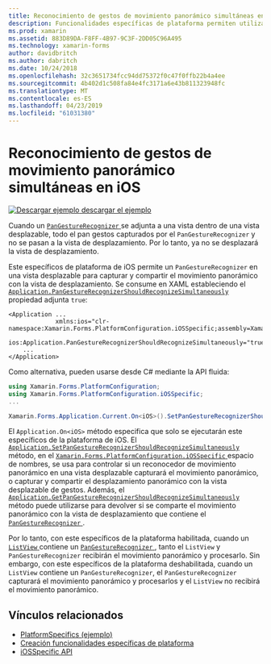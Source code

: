 ```yaml
---
title: Reconocimiento de gestos de movimiento panorámico simultáneas en iOS
description: Funcionalidades específicas de plataforma permiten utilizar la funcionalidad que solo está disponible en una plataforma concreta, sin necesidad de implementar los representadores personalizados o los efectos. En este artículo se explica cómo consumir iOS específicos de la plataforma que permite el reconocimiento de gestos de pan simultáneas que se usará en una aplicación.
ms.prod: xamarin
ms.assetid: 883D89DA-F8FF-4B97-9C3F-2DD05C96A495
ms.technology: xamarin-forms
author: davidbritch
ms.author: dabritch
ms.date: 10/24/2018
ms.openlocfilehash: 32c3651734fcc94dd75372f0c47f0ffb22b4a4ee
ms.sourcegitcommit: 4b402d1c508fa84e4fc3171a6e43b811323948fc
ms.translationtype: MT
ms.contentlocale: es-ES
ms.lasthandoff: 04/23/2019
ms.locfileid: "61031380"
---
```

# <a name="simultaneous-pan-gesture-recognition-on-ios"></a>Reconocimiento de gestos de movimiento panorámico simultáneas en iOS

[![Descargar ejemplo](~/media/shared/download.png) descargar el ejemplo](https://developer.xamarin.com/samples/xamarin-forms/userinterface/platformspecifics/)

Cuando un [ `PanGestureRecognizer` ](xref:Xamarin.Forms.PanGestureRecognizer) se adjunta a una vista dentro de una vista desplazable, todo el pan gestos capturados por el `PanGestureRecognizer` y no se pasan a la vista de desplazamiento. Por lo tanto, ya no se desplazará la vista de desplazamiento.

Este específicos de plataforma de iOS permite un `PanGestureRecognizer` en una vista desplazable para capturar y compartir el movimiento panorámico con la vista de desplazamiento. Se consume en XAML estableciendo el [ `Application.PanGestureRecognizerShouldRecognizeSimultaneously` ](xref:Xamarin.Forms.PlatformConfiguration.iOSSpecific.Application.PanGestureRecognizerShouldRecognizeSimultaneouslyProperty) propiedad adjunta `true`:

```xaml
<Application ...
             xmlns:ios="clr-namespace:Xamarin.Forms.PlatformConfiguration.iOSSpecific;assembly=Xamarin.Forms.Core"
             ios:Application.PanGestureRecognizerShouldRecognizeSimultaneously="true">
    ...
</Application>
```

Como alternativa, pueden usarse desde C# mediante la API fluida:

```csharp
using Xamarin.Forms.PlatformConfiguration;
using Xamarin.Forms.PlatformConfiguration.iOSSpecific;
...

Xamarin.Forms.Application.Current.On<iOS>().SetPanGestureRecognizerShouldRecognizeSimultaneously(true);
```

El `Application.On<iOS>` método especifica que solo se ejecutarán este específicos de la plataforma de iOS. El [ `Application.SetPanGestureRecognizerShouldRecognizeSimultaneously` ](xref:Xamarin.Forms.PlatformConfiguration.iOSSpecific.Application.SetPanGestureRecognizerShouldRecognizeSimultaneously(Xamarin.Forms.IPlatformElementConfiguration{Xamarin.Forms.PlatformConfiguration.iOS,Xamarin.Forms.Application},System.Boolean)) método, en el [ `Xamarin.Forms.PlatformConfiguration.iOSSpecific` ](xref:Xamarin.Forms.PlatformConfiguration.iOSSpecific) espacio de nombres, se usa para controlar si un reconocedor de movimiento panorámico en una vista desplazable capturará el movimiento panorámico, o capturar y compartir el desplazamiento panorámico con la vista desplazable de gestos. Además, el [ `Application.GetPanGestureRecognizerShouldRecognizeSimultaneously` ](xref:Xamarin.Forms.PlatformConfiguration.iOSSpecific.Application.GetPanGestureRecognizerShouldRecognizeSimultaneously(Xamarin.Forms.IPlatformElementConfiguration{Xamarin.Forms.PlatformConfiguration.iOS,Xamarin.Forms.Application})) método puede utilizarse para devolver si se comparte el movimiento panorámico con la vista de desplazamiento que contiene el [ `PanGestureRecognizer` ](xref:Xamarin.Forms.PanGestureRecognizer).

Por lo tanto, con este específicos de la plataforma habilitada, cuando un [ `ListView` ](xref:Xamarin.Forms.ListView) contiene un [ `PanGestureRecognizer` ](xref:Xamarin.Forms.PanGestureRecognizer), tanto el `ListView` y `PanGestureRecognizer` recibirán el movimiento panorámico y procesarlo. Sin embargo, con este específicos de la plataforma deshabilitada, cuando un `ListView` contiene un `PanGestureRecognizer`, el `PanGestureRecognizer` capturará el movimiento panorámico y procesarlos y el `ListView` no recibirá el movimiento panorámico.

## <a name="related-links"></a>Vínculos relacionados

- [PlatformSpecifics (ejemplo)](https://developer.xamarin.com/samples/xamarin-forms/userinterface/platformspecifics/)
- [Creación funcionalidades específicas de plataforma](~/xamarin-forms/platform/platform-specifics/index.md#creating-platform-specifics)
- [iOSSpecific API](xref:Xamarin.Forms.PlatformConfiguration.iOSSpecific)
